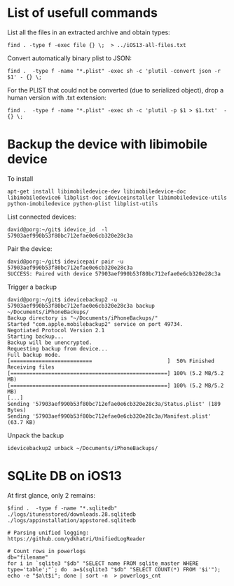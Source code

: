 # List of usefull commands

List all the files in an extracted archive and obtain types:
```
find . -type f -exec file {} \;  > ../iOS13-all-files.txt
````

Convert automatically binary plist to JSON:
````
find .  -type f -name "*.plist" -exec sh -c 'plutil -convert json -r $1' - {} \;
````

For the PLIST that could not be converted (due to serialized object), drop a human version with .txt extension:
````
find .  -type f -name "*.plist" -exec sh -c 'plutil -p $1 > $1.txt'  - {} \;
````

# Backup the device with libimobile device

To install
````
apt-get install libimobiledevice-dev libimobiledevice-doc libimobiledevice6 libplist-doc ideviceinstaller libimobiledevice-utils python-imobiledevice python-plist libplist-utils
````

List connected devices:
````
david@porg:~/git$ idevice_id  -l
57903aef990b53f80bc712efae0e6cb320e28c3a
````

Pair the device:
````
david@porg:~/git$ idevicepair pair -u 57903aef990b53f80bc712efae0e6cb320e28c3a
SUCCESS: Paired with device 57903aef990b53f80bc712efae0e6cb320e28c3a
````

Trigger a backup
````
david@porg:~/git$ idevicebackup2 -u 57903aef990b53f80bc712efae0e6cb320e28c3a backup ~/Documents/iPhoneBackups/
Backup directory is "~/Documents/iPhoneBackups/"
Started "com.apple.mobilebackup2" service on port 49734.
Negotiated Protocol Version 2.1
Starting backup...
Backup will be unencrypted.
Requesting backup from device...
Full backup mode.
[==========================                        ]  50% Finished
Receiving files
[==================================================] 100% (5.2 MB/5.2 MB)
[==================================================] 100% (5.2 MB/5.2 MB)
[...]
Sending '57903aef990b53f80bc712efae0e6cb320e28c3a/Status.plist' (189 Bytes)
Sending '57903aef990b53f80bc712efae0e6cb320e28c3a/Manifest.plist' (63.7 KB)
````

Unpack the backup
````
idevicebackup2 unback ~/Documents/iPhoneBackups/
````


# SQLite DB on iOS13

At first glance, only 2 remains:
````
$find .  -type f -name "*.sqlitedb"
./logs/itunesstored/downloads.28.sqlitedb
./logs/appinstallation/appstored.sqlitedb

# Parsing unified logging:
https://github.com/ydkhatri/UnifiedLogReader

# Count rows in powerlogs
db="filename"
for i in `sqlite3 "$db" "SELECT name FROM sqlite_master WHERE type='table';"`; do  a=$(sqlite3 "$db" "SELECT COUNT(*) FROM '$i'"); echo -e "$a\t$i"; done | sort -n  > powerlogs_cnt

